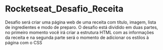 # Rocketseat_Desafio_Receita
Desafio será criar uma página web de uma receita com título, imagem, lista de ingredientes e modo de preparo. O desafio está dividido em duas partes, no primeiro momento você irá criar a estrutura HTML com as informações da receita e na segunda parte será o momento de adicionar os estilos à página com o CSS
